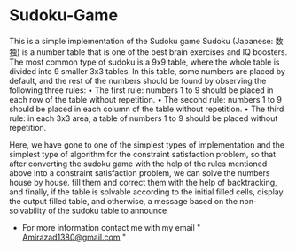 # Sudoku-Game
This is a simple implementation of the Sudoku game
Sudoku (Japanese: 数独) is a number table that is one of the best brain exercises and IQ boosters.
The most common type of sudoku is a 9x9 table, where the whole table is divided into 9 smaller 3x3 tables. In this table, some numbers are placed by default, and the rest of the numbers should be found by observing the following three rules:
• The first rule: numbers 1 to 9 should be placed in each row of the table without repetition.
• The second rule: numbers 1 to 9 should be placed in each column of the table without repetition.
• The third rule: in each 3x3 area, a table of numbers 1 to 9 should be placed without repetition.

Here, we have gone to one of the simplest types of implementation and the simplest type of algorithm for the constraint satisfaction problem, so that after converting the sudoku game with the help of the rules mentioned above into a constraint satisfaction problem, we can solve the numbers house by house. fill them and correct them with the help of backtracking, and finally, if the table is solvable according to the initial filled cells, display the output filled table, and otherwise, a message based on the non-solvability of the sudoku table to announce
* For more information contact me with my email " Amirazad1380@gmail.com "
